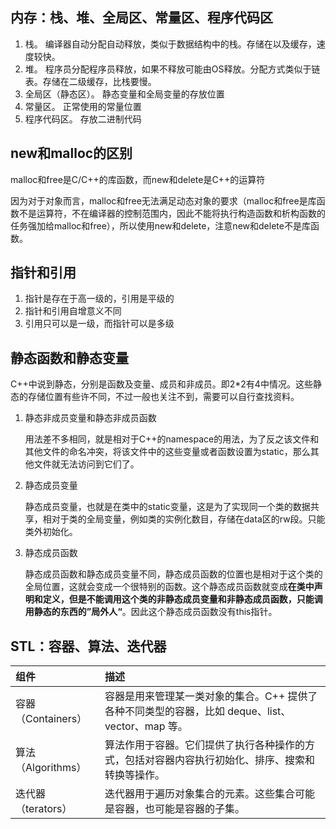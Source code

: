 
## 内存：栈、堆、全局区、常量区、程序代码区

1. 栈。 编译器自动分配自动释放，类似于数据结构中的栈。存储在以及缓存，速度较快。
2. 堆。 程序员分配程序员释放，如果不释放可能由OS释放。分配方式类似于链表。存储在二级缓存，比栈要慢。
3. 全局区（静态区）。 静态变量和全局变量的存放位置
4. 常量区。 正常使用的常量位置
5. 程序代码区。 存放二进制代码

## new和malloc的区别

malloc和free是C/C++的库函数，而new和delete是C++的运算符

因为对于对象而言，malloc和free无法满足动态对象的要求（malloc和free是库函数不是运算符，不在编译器的控制范围内，因此不能将执行构造函数和析构函数的任务强加给malloc和free），所以使用new和delete，注意new和delete不是库函数。

## 指针和引用

1. 指针是存在于高一级的，引用是平级的
2. 指针和引用自增意义不同
3. 引用只可以是一级，而指针可以是多级

## 静态函数和静态变量

C++中说到静态，分别是函数及变量、成员和非成员。即2*2有4中情况。这些静态的存储位置有些许不同，不过一般也关注不到，需要可以自行查找资料。

1. 静态非成员变量和静态非成员函数

   用法差不多相同，就是相对于C++的namespace的用法，为了反之该文件和其他文件的命名冲突，将该文件中的这些变量或者函数设置为static，那么其他文件就无法访问到它们了。

2. 静态成员变量

   静态成员变量，也就是在类中的static变量，这是为了实现同一个类的数据共享，相对于类的全局变量，例如类的实例化数目，存储在data区的rw段。只能类外初始化。

3. 静态成员函数

   静态成员函数和静态成员变量不同，静态成员函数的位置也是相对于这个类的全局位置，这就会变成一个很特别的函数。这个静态成员函数就变成**在类中声明和定义，但是不能调用这个类的非静态成员变量和非静态成员函数，只能调用静态的东西的”局外人“**。因此这个静态成员函数没有this指针。

## STL：容器、算法、迭代器

| 组件               | 描述                                                         |
| :----------------- | :----------------------------------------------------------- |
| 容器（Containers） | 容器是用来管理某一类对象的集合。C++ 提供了各种不同类型的容器，比如 deque、list、vector、map 等。 |
| 算法（Algorithms） | 算法作用于容器。它们提供了执行各种操作的方式，包括对容器内容执行初始化、排序、搜索和转换等操作。 |
| 迭代器（terators） | 迭代器用于遍历对象集合的元素。这些集合可能是容器，也可能是容器的子集。 |